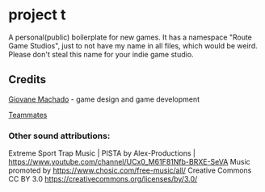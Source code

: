 # project t

A personal(public) boilerplate for new games. It has a namespace "Route Game Studios",
just to not have my name in all files, which would be weird. Please don't steal this name for your
indie game studio.

## Credits

[Giovane Machado](https://github.com/giovanemachado) - game design and game development

[Teammates](...)

### Other sound attributions:

Extreme Sport Trap Music | PISTA by Alex-Productions | https://www.youtube.com/channel/UCx0_M61F81Nfb-BRXE-SeVA
Music promoted by https://www.chosic.com/free-music/all/
Creative Commons CC BY 3.0
https://creativecommons.org/licenses/by/3.0/
